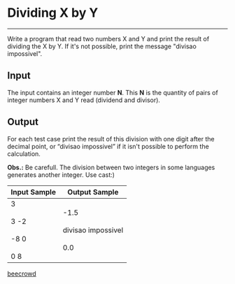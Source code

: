 # Dividing X by Y

---

Write a program that read two numbers X and Y and print the result of dividing the X by Y. If it's not possible, print the message "divisao impossivel".

## Input

The input contains an integer number **N**. This **N** is the quantity of pairs of integer numbers X and Y read (dividend and divisor).

## Output

For each test case print the result of this division with one digit after the decimal point, or “divisao impossivel” if it isn't possible to perform the calculation.

**Obs.:** Be carefull. The division between two integers in some languages generates another integer. Use cast:)

| Input Sample                         | Output Sample                             |
| ------------------------------------ | ----------------------------------------- |
| 3<br><br>3 -2<br><br>-8 0<br><br>0 8 | -1.5<br><br>divisao impossivel<br><br>0.0 |

[beecrowd](https://www.beecrowd.com.br/judge/en/problems/view/1116)
